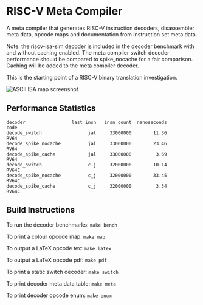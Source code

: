 # RISC-V Meta Compiler

A meta compiler that generates RISC-V instruction decoders, disassembler
meta data, opcode maps and documentation from instruction set meta data.

Note: the riscv-isa-sim decoder is included in the decoder
benchmark with and without caching enabled. The meta compiler
switch decoder performance should be compared to spike_nocache
for a fair comparison. Caching will be added to the meta
compiler decoder.

This is the starting point of a RISC-V binary translation investigation.

![ASCII ISA map screenshot](https://raw.githubusercontent.com/michaeljclark/riscv-mc/master/screenshot.png)

## Performance Statistics

```
decoder                 last_insn   insn_count  nanoseconds         code
decode_switch                 jal     33000000        11.36         RV64
decode_spike_nocache          jal     33000000        23.46         RV64
decode_spike_cache            jal     33000000         3.69         RV64
decode_switch                 c.j     32000000        10.14        RV64C
decode_spike_nocache          c_j     32000000        33.45        RV64C
decode_spike_cache            c_j     32000000         3.34        RV64C
```

## Build Instructions

To run the decoder benchmarks: ```make bench```

To print a colour opcode map: ```make map```

To output a LaTeX opcode tex: ```make latex```

To output a LaTeX opcode pdf: ```make pdf```

To print a static switch decoder: ```make switch```

To print decoder meta data table: ```make meta```

To print decoder opcode enum: ```make enum```
